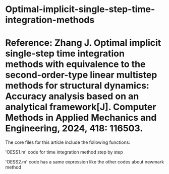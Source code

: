 # Optimal-implicit-single-step-time-integration-methods
Reference: Zhang J. Optimal implicit single-step time integration methods with equivalence to the second-order-type linear multistep methods for structural dynamics: Accuracy analysis based on an analytical framework[J]. Computer Methods in Applied Mechanics and Engineering, 2024, 418: 116503.
=====================================================

The core files for this article include the following functions:

'OESS1.m' code for time integration method step by step

'OESS2.m' code has a same expression like the other codes about newmark method
